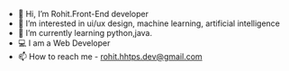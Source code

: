- 👋 Hi, I’m Rohit.Front-End developer  
- 👀 I’m interested in ui/ux design, machine learning, artificial intelligence
- 🌱 I’m currently learning python,java.
- 💻 I am a Web Developer
- 📫 How to reach me - rohit.hhtps.dev@gmail.com

<!---
Rohit-Das-007/Rohit-Das-007 is a ✨ special ✨ repository because its `README.md` (this file) appears on your GitHub profile.
You can click the Preview link to take a look at your changes.
--->
